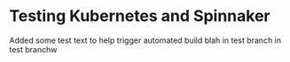 # Testing Kubernetes and Spinnaker

Added some test text to help trigger automated build
blah
in test branch
in test branchw
